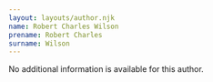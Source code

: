 ```yaml
---
layout: layouts/author.njk
name: Robert Charles Wilson
prename: Robert Charles
surname: Wilson
---
```

No additional information is available for this author.
